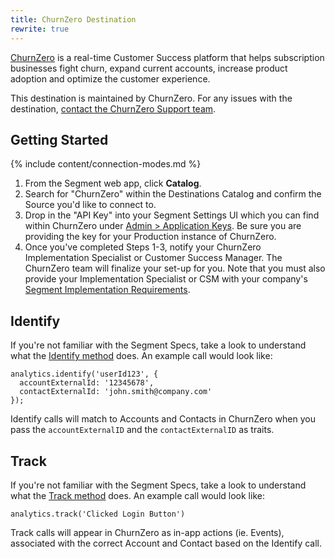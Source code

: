 ```yaml
---
title: ChurnZero Destination
rewrite: true
---
```


[ChurnZero](https://churnzero.net/) is a real-time Customer Success platform that helps subscription businesses fight churn, expand current accounts, increase product adoption and optimize the customer experience.

This destination is maintained by ChurnZero. For any issues with the destination, [contact the ChurnZero Support team](mailto:support@churnzero.net).

## Getting Started

{% include content/connection-modes.md %}

1. From the Segment web app, click **Catalog**.
2. Search for "ChurnZero" within the Destinations Catalog and confirm the Source you'd like to connect to.
3. Drop in the "API Key" into your Segment Settings UI which you can find within ChurnZero under [Admin > Application Keys](https://app.churnzero.net/#/app/admin/applicationKeys). Be sure you are providing the key for your Production instance of ChurnZero.
4. Once you've completed Steps 1-3, notify your ChurnZero Implementation Specialist or Customer Success Manager. The ChurnZero team will finalize your set-up for you. Note that you must also provide your Implementation Specialist or CSM with your company's [Segment Implementation Requirements](https://churnzerohelp.zendesk.com/hc/en-us/articles/360022631452-Usage-Data-Segment-com-Destination).


## Identify

If you're not familiar with the Segment Specs, take a look to understand what the [Identify method](https://segment.com/docs/connections/spec/identify/) does. An example call would look like:

```
analytics.identify('userId123', {
  accountExternalId: '12345678',
  contactExternalId: 'john.smith@company.com'
});
```

Identify calls will match to Accounts and Contacts in ChurnZero when you pass the `accountExternalID` and the `contactExternalID` as traits.

## Track

If you're not familiar with the Segment Specs, take a look to understand what the [Track method](https://segment.com/docs/connections/spec/track/) does. An example call would look like:

```
analytics.track('Clicked Login Button')
```

Track calls will appear in ChurnZero as in-app actions (ie. Events), associated with the correct Account and Contact based on the Identify call.
